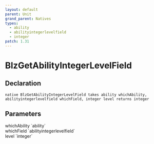 ```yaml
---
layout: default
parent: Unit
grand_parent: Natives
types:
  - ability
  - abilityintegerlevelfield
  - integer
patch: 1.31
---
```


# BlzGetAbilityIntegerLevelField

## Declaration

```
native BlzGetAbilityIntegerLevelField takes ability whichAbility, abilityintegerlevelfield whichField, integer level returns integer
```

## Parameters
<dl>
  <dt>whichAbility `ability`</dt>
  <dd></dd>

  <dt>whichField `abilityintegerlevelfield`</dt>
  <dd></dd>

  <dt>level `integer`</dt>
  <dd></dd>
</dl>